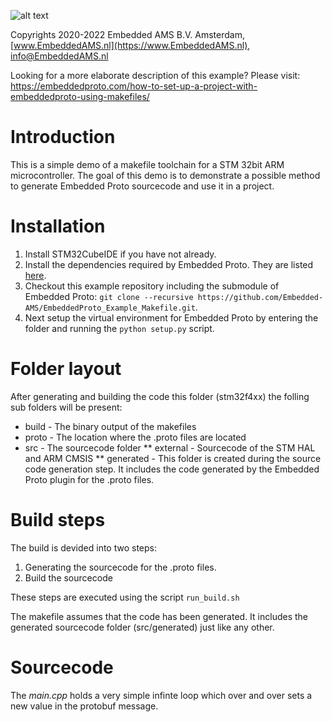 
![alt text](https://embeddedproto.com/wp-content/uploads/2020/03/Embedded-Proto-e1583834233386.png "Embedded Proto Logo")


Copyrights 2020-2022 Embedded AMS B.V. Amsterdam, [www.EmbeddedAMS.nl](https://www.EmbeddedAMS.nl), [info@EmbeddedAMS.nl](mailto:info@EmbeddedAMS.nl)


Looking for a more elaborate description of this example? Please visit: https://embeddedproto.com/how-to-set-up-a-project-with-embeddedproto-using-makefiles/

# Introduction 

This is a simple demo of a makefile toolchain for a STM 32bit ARM microcontroller. The goal of this demo is to demonstrate a possible method to generate Embedded Proto sourcecode and use it in a project. 


# Installation

1. Install STM32CubeIDE if you have not already.
2. Install the dependencies required by Embedded Proto. They are listed [here](https://github.com/Embedded-AMS/EmbeddedProto).
3. Checkout this example repository including the submodule of Embedded Proto: `git clone --recursive https://github.com/Embedded-AMS/EmbeddedProto_Example_Makefile.git`.
4. Next setup the virtual environment for Embedded Proto by entering the folder and running the `python setup.py` script.


# Folder layout

After generating and building the code this folder (stm32f4xx) the folling sub folders will be present:
* build \- The binary output of the makefiles
* proto \- The location where the .proto files are located
* src \- The sourcecode folder
  ** external \- Sourcecode of the STM HAL and ARM CMSIS
  ** generated \- This folder is created during the source code generation step. It includes the code generated by the Embedded Proto plugin for the .proto files.


# Build steps

The build is devided into two steps:
1. Generating the sourcecode for the .proto files.
2. Build the sourcecode

These steps are executed using the script `run_build.sh`

The makefile assumes that the code has been generated. It includes the generated sourcecode folder (src/generated) just like any other.


# Sourcecode

The *main.cpp* holds a very simple infinte loop which over and over sets a new value in the protobuf message.
